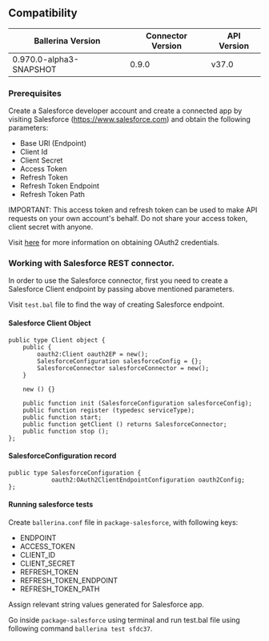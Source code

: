 ## Compatibility

| Ballerina Version         | Connector Version         | API Version |
| ------------------------- | ------------------------- | ------------|
|  0.970.0-alpha3-SNAPSHOT  |           0.9.0           |   v37.0     |

### Prerequisites
Create a Salesforce developer account and create a connected app by visiting Salesforce (https://www.salesforce.com) and obtain the following parameters:
* Base URl (Endpoint)
* Client Id
* Client Secret
* Access Token
* Refresh Token
* Refresh Token Endpoint
* Refresh Token Path

IMPORTANT: This access token and refresh token can be used to make API requests on your own account's behalf. Do not share your access token, client secret with anyone.

Visit [here](https://help.salesforce.com/articleView?id=remoteaccess_authenticate_overview.htm) for more information on obtaining OAuth2 credentials.

### Working with Salesforce REST connector.

In order to use the Salesforce connector, first you need to create a Salesforce Client endpoint by passing above mentioned parameters.

Visit `test.bal` file to find the way of creating Salesforce endpoint.

#### Salesforce Client Object
```ballerina
public type Client object {
    public {
        oauth2:Client oauth2EP = new();
        SalesforceConfiguration salesforceConfig = {};
        SalesforceConnector salesforceConnector = new();
    }
    
    new () {}

    public function init (SalesforceConfiguration salesforceConfig);
    public function register (typedesc serviceType);
    public function start;
    public function getClient () returns SalesforceConnector;
    public function stop ();
};
```

#### SalesforceConfiguration record
```ballerina
public type SalesforceConfiguration {
            oauth2:OAuth2ClientEndpointConfiguration oauth2Config;
};

```
#### Running salesforce tests
Create `ballerina.conf` file in `package-salesforce`, with following keys:
* ENDPOINT
* ACCESS_TOKEN
* CLIENT_ID
* CLIENT_SECRET
* REFRESH_TOKEN
* REFRESH_TOKEN_ENDPOINT
* REFRESH_TOKEN_PATH

Assign relevant string values generated for Salesforce app. 

Go inside `package-salesforce` using terminal and run test.bal file using following command `ballerina test sfdc37`.
